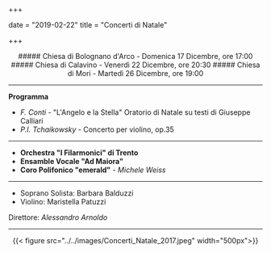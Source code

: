 +++

date = "2019-02-22"
title = "Concerti di Natale"

+++

<center>
##### Chiesa di Bolognano d'Arco - Domenica 17 Dicembre, ore 17:00
##### Chiesa di Calavino - Venerdì 22 Dicembre, ore 20:30
##### Chiesa di Mori - Martedì 26 Dicembre, ore 19:00
</center>

---

**Programma**

* *F. Conti* - "L'Angelo e la Stella" Oratorio di Natale su testi di Giuseppe Calliari
* *P.I. Tchaikowsky* - Concerto per violino, op.35

---

* **Orchestra "I Filarmonici" di Trento**
* **Ensamble Vocale "Ad Maiora"**
* **Coro Polifonico "emerald"** - _Michele Weiss_

---

* Soprano Solista: Barbara Balduzzi
* Violino: Maristella Patuzzi


Direttore: *Alessandro Arnoldo*

---

<center>

{{< figure src="../../images/Concerti_Natale_2017.jpeg" width="500px">}}

</center>